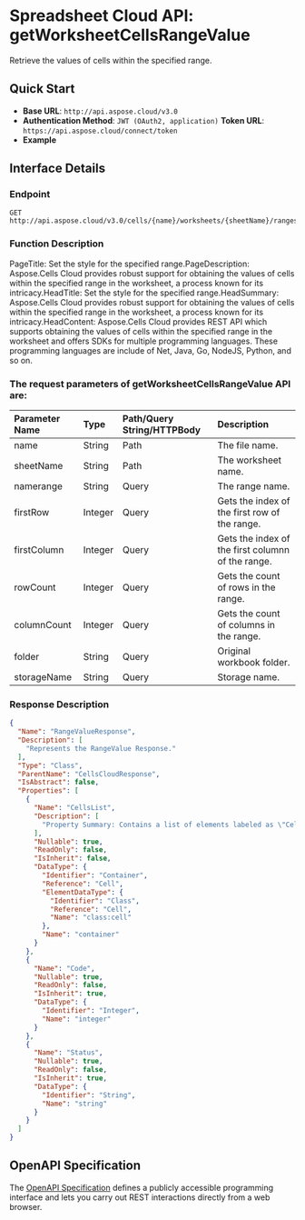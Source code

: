 # **Spreadsheet Cloud API: getWorksheetCellsRangeValue**

Retrieve the values of cells within the specified range. 


## **Quick Start**

- **Base URL**: `http://api.aspose.cloud/v3.0`
- **Authentication Method**: `JWT (OAuth2, application)`  **Token URL**: `https://api.aspose.cloud/connect/token`
- **Example** 

## **Interface Details**

### **Endpoint** 

```
GET http://api.aspose.cloud/v3.0/cells/{name}/worksheets/{sheetName}/ranges/value
```
### **Function Description**
PageTitle: Set the style for the specified range.PageDescription: Aspose.Cells Cloud provides robust support for obtaining the values of cells within the specified range in the worksheet, a process known for its intricacy.HeadTitle: Set the style for the specified range.HeadSummary: Aspose.Cells Cloud provides robust support for obtaining the values of cells within the specified range in the worksheet, a process known for its intricacy.HeadContent: Aspose.Cells Cloud provides REST API which supports obtaining the values of cells within the specified range in the worksheet and offers SDKs for multiple programming languages. These programming languages are include of Net, Java, Go, NodeJS, Python, and so on.

### The request parameters of **getWorksheetCellsRangeValue** API are: 

| Parameter Name | Type | Path/Query String/HTTPBody | Description | 
| :- | :- | :- |:- | 
|name|String|Path|The file name.|
|sheetName|String|Path|The worksheet name.|
|namerange|String|Query|The range name.|
|firstRow|Integer|Query|Gets the index of the first row of the range.|
|firstColumn|Integer|Query|Gets the index of the first columnn of the range.|
|rowCount|Integer|Query|Gets the count of rows in the range.|
|columnCount|Integer|Query|Gets the count of columns in the range.|
|folder|String|Query|Original workbook folder.|
|storageName|String|Query|Storage name.|

### **Response Description**
```json
{
  "Name": "RangeValueResponse",
  "Description": [
    "Represents the RangeValue Response."
  ],
  "Type": "Class",
  "ParentName": "CellsCloudResponse",
  "IsAbstract": false,
  "Properties": [
    {
      "Name": "CellsList",
      "Description": [
        "Property Summary: Contains a list of elements labeled as \"Cell\"."
      ],
      "Nullable": true,
      "ReadOnly": false,
      "IsInherit": false,
      "DataType": {
        "Identifier": "Container",
        "Reference": "Cell",
        "ElementDataType": {
          "Identifier": "Class",
          "Reference": "Cell",
          "Name": "class:cell"
        },
        "Name": "container"
      }
    },
    {
      "Name": "Code",
      "Nullable": true,
      "ReadOnly": false,
      "IsInherit": true,
      "DataType": {
        "Identifier": "Integer",
        "Name": "integer"
      }
    },
    {
      "Name": "Status",
      "Nullable": true,
      "ReadOnly": false,
      "IsInherit": true,
      "DataType": {
        "Identifier": "String",
        "Name": "string"
      }
    }
  ]
}
```


## OpenAPI Specification

The [OpenAPI Specification](https://reference.aspose.cloud/cells/#/RangesController/GetWorksheetCellsRangeValue) defines a publicly accessible programming interface and lets you carry out REST interactions directly from a web browser.


